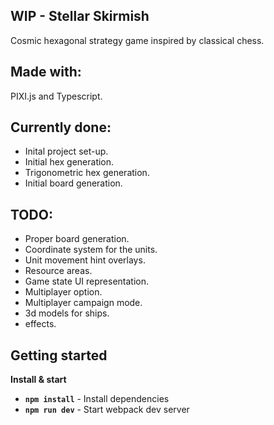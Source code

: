 ## WIP - Stellar Skirmish
Cosmic hexagonal strategy game inspired by classical chess.

## Made with:
PIXI.js and Typescript.

## Currently done:
- Inital project set-up.
- Initial hex generation.
- Trigonometric hex generation.
- Initial board generation.

## TODO:
- Proper board generation.
- Coordinate system for the units.
- Unit movement hint overlays.
- Resource areas.
- Game state UI representation.
- Multiplayer option.
- Multiplayer campaign mode.
- 3d models for ships.
- effects.

## Getting started
**Install & start**  
- **`npm install`** - Install dependencies
- **`npm run dev`** - Start webpack dev server
